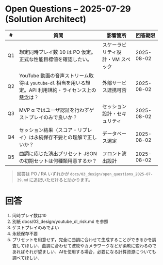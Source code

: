 # Open Questions – 2025-07-29 (Solution Architect)

| # | 質問 | 影響箇所 | 回答期限 |
|---|------|----------|----------|
| Q1 | 想定同時プレイ数 10 は PO 仮定。正式な性能目標値を確認したい。 | スケーラビリティ設計・VM スペック | 2025-08-02 |
| Q2 | YouTube 動画の音声ストリーム取得は `youtube-dl` 相当を用いる想定。API 利用規約・ライセンス上の懸念は？ | 外部サービス連携可否 | 2025-08-02 |
| Q3 | MVP α ではユーザ認証を行わずゲストプレイのみで良いか？ | セッション設計・セキュリティ | 2025-08-02 |
| Q4 | セッション結果（スコア・リプレイ）は永続保存不要との理解で正しいか？ | データベース選定 | 2025-08-02 |
| Q5 | 曲調に応じた演出プリセット JSON の初期セットは何種類用意するか？ | フロント演出設計 | 2025-08-02 |

> 回答は PO / RA いずれかが `docs/03_design/open_questions_2025-07-29.md` に追記いただけると助かります。


# 回答
1. 同時プレイ数は10
2. 別紙 docs/03_design/youtube_dl_risk.md を参照
3. ゲストプレイのみでよい
4. 永続保存不要
5. プリセットを用意せず，完全に曲調に合わせて生成することができるかを調査してほしい．曲調に合わせて波紋やカメラワークなどが柔軟に変わるのであればそれが望ましい．AIを使用する場合，必要になる計算資源についても調べてほしい．